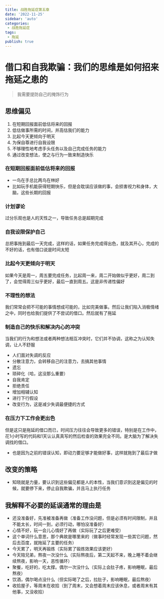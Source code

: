 ```yaml
---
title: 战胜拖延症第五章
date: '2022-11-25'
sidebar: 'auto'
categories:
 - 战胜拖延症
tags:
 - 拖延
publish: true
---
```


# 借口和自我欺骗：我们的思维是如何招来拖延之患的

> 我需要提防自己的掩饰行为

## 思维偏见
1. 在短期回报面前低估将来的回报
2. 低估做事所需的时间，并高估我们的能力
3. 比起今天更倾向于明天
4. 为保自尊进行自我设限
5. 不够理性地考虑手头任务以及自己完成任务的能力
6. 通过改变想法，使之与行为一致来制造快乐


### 在短期回报面前低估将来的回报
- 一鸟在手总比两鸟在林好
- 比如玩手机能获得短期快乐，但是会耽误应该做的事，会损害视力和身体，大脑，这些长期的回报

### 计划谬论
过分乐观也是人的天性之一，导致任务总是超期完成


### 自我设限保护自己
总把事拖到最后一天完成，这样的话，如果任务完成得出色，就及其开心，完成的不好的话，也有借口说是时间太短


### 比起今天更倾向于明天
如果今天是周一，周五要完成任务，比起周一来，周二开始做似乎更好，周二到了，会觉得周三似乎更好，最后一直到周五。这是非传递性偏好


### 不理性的想法
我们常常会把不可能的事情想成可能的，比如完美做事。然后让我们陷入消极情绪之中，同时也给我们提供了不尝试的借口。然后就有了拖延

### 制造自己的快乐和解决内心的冲突
当我们的行为和想法或者两种想法相互冲突时，它们并不协调，这称之为认知失调，让人不舒服
- 人们面对失调的反应
- 分散注意力，会转移自己的注意力，去搞其他事情
- 遗忘
- 琐碎化（哈，这没那么重要）
- 自我肯定
- 拒绝责任
- 增加相辅认知
- 进行下行假设
- 改变行为，这是减少失调最便捷的方式

### 在压力下工作会更出色
但是这只是拖延的借口而已，时间压力往往会导致更多的错误，特别是在工作中，花1小时写的代码和1天认认真真写的然后检查的效果完全不同。是大脑为了解决失调找的借口。
- 也是因为之前的错误认知，即动力要足够才能做好事，这样就拖到了最后才做

## 改变的策略
- 知晓就是力量，要认识到这些偏见都是人的本性，当我们意识到这是偏见的时候，就要停下来，停止自我欺骗，并且马上执行任务

## 我解释不必要的延误通常的理由是
- 还没准备好，先准被准备再做（准备工作没问题，但是必须有时间限制，并且不能太长，时间一到，必须行动，哪怕没准备好）
- 心情不好，玩一会儿心情好了再做（实际玩了之后更难受）
- 这个单词什么意思，那个典故是哪里来的（做事时经常发现一些其它问题，然后去百度，就拖延了主要的任务）
- 今天累了，明天再锻炼（实际累了锻炼效果应该更好）
- 今天陪兄弟，熬夜一次没什么（实际熬夜后，第二天起不来，晚上睡不着会继续熬夜，影响一天，恶性循环）
- 聚餐，吃好的，吃太撑。偶尔一次没什么（实际上会肚子疼，影响睡眠，最后熬夜）
- 饮酒，偶尔喝点没什么（但实际喝了之后，拉肚子，影响睡眠，最后熬夜）
- 收拾屋子，等周末在收拾（到了周末，又会想着周末应该休息，或者周末有其他事，又没收拾）